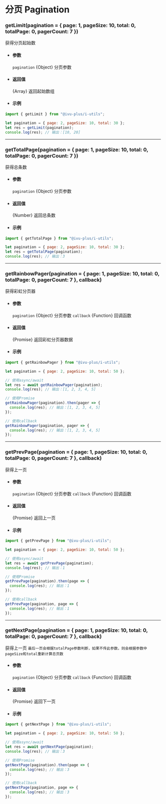 # 分页 Pagination

### getLimit(pagination = { page: 1, pageSize: 10, total: 0, totalPage: 0, pagerCount: 7 })

获得分页起始数

- #### 参数

  `pagination` {Object} 分页参数

- #### 返回值

  {Array} 返回起始数组

- #### 示例

```javascript
import { getLimit } from "@ivu-plus/i-utils";

let pagination = { page: 2, pageSize: 10, total: 30 };
let res = getLimit(pagination);
console.log(res); // 输出：[10, 20]
```

---

### getTotalPage(pagination = { page: 1, pageSize: 10, total: 0, totalPage: 0, pagerCount: 7 })

获得总条数

- #### 参数

  `pagination` {Object} 分页参数

- #### 返回值

  {Number} 返回总条数

- #### 示例

```javascript
import { getTotalPage } from "@ivu-plus/i-utils";

let pagination = { page: 2, pageSize: 10, total: 30 };
let res = getTotalPage(pagination);
console.log(res); // 输出：3
```

---

### getRainbowPager(pagination = { page: 1, pageSize: 10, total: 0, totalPage: 0, pagerCount: 7 }, callback)

获得彩虹分页器

- #### 参数

  `pagination` {Object} 分页参数
  `callback` {Function} 回调函数

- #### 返回值

  {Promise} 返回彩虹分页器数据

- #### 示例

```javascript
import { getRainbowPager } from "@ivu-plus/i-utils";

let pagination = { page: 2, pageSize: 10, total: 50 };

// 使用async/await
let res = await getRainbowPager(pagination);
console.log(res); // 输出：[1, 2, 3, 4, 5]

// 使用Promise
getRainbowPager(pagination).then(pager => {
  console.log(res); // 输出：[1, 2, 3, 4, 5]
});

// 使用callback
getRainbowPager(pagination, pager => {
  console.log(res); // 输出：[1, 2, 3, 4, 5]
});

```

---

### getPrevPage(pagination = { page: 1, pageSize: 10, total: 0, totalPage: 0, pagerCount: 7 }, callback)

获得上一页

- #### 参数

  `pagination` {Object} 分页参数
  `callback` {Function} 回调函数

- #### 返回值

  {Promise} 返回上一页

- #### 示例

```javascript
import { getPrevPage } from "@ivu-plus/i-utils";

let pagination = { page: 2, pageSize: 10, total: 50 };

// 使用async/await
let res = await getPrevPage(pagination);
console.log(res); // 输出：1

// 使用Promise
getPrevPage(pagination).then(page => {
  console.log(res); // 输出：1
});

// 使用callback
getPrevPage(pagination, page => {
  console.log(res); // 输出：1
});

```

---

### getNextPage(pagination = { page: 1, pageSize: 10, total: 0, totalPage: 0, pagerCount: 7 }, callback)

获得上一页
`最后一页会根据totalPage参数判断，如果不传此参数，则会根据参数中pageSize和total重新计算总页数`

- #### 参数

  `pagination` {Object} 分页参数
  `callback` {Function} 回调函数

- #### 返回值

  {Promise} 返回下一页

- #### 示例

```javascript
import { getNextPage } from "@ivu-plus/i-utils";

let pagination = { page: 2, pageSize: 10, total: 50 };

// 使用async/await
let res = await getNextPage(pagination);
console.log(res); // 输出：3

// 使用Promise
getNextPage(pagination).then(page => {
  console.log(res); // 输出：3
});

// 使用callback
getNextPage(pagination, page => {
  console.log(res); // 输出：3
});
```

